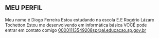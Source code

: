 ## MEU PERFIL
Meu nome é Diogo Ferreira
Estou estudando na escola E.E Rogério Lázaro Tochetton
Estou me desenvolvendo em informática básica
VOCÊ pode entrar em contato comigo
00001113549208sp@al.educacao.sp.gov.br

<!--
**D10G0FP/D10G0FP** is a ✨ _special_ ✨ repository because its `README.md` (this file) appears on your GitHub profile.

Here are some ideas to get you started:

- 🔭 I’m currently working on ...
- 🌱 I’m currently learning ...
- 👯 I’m looking to collaborate on ...
- 🤔 I’m looking for help with ...
- 💬 Ask me about ...
- 📫 How to reach me: ...
- 😄 Pronouns: ...
- ⚡ Fun fact: ...
-->

